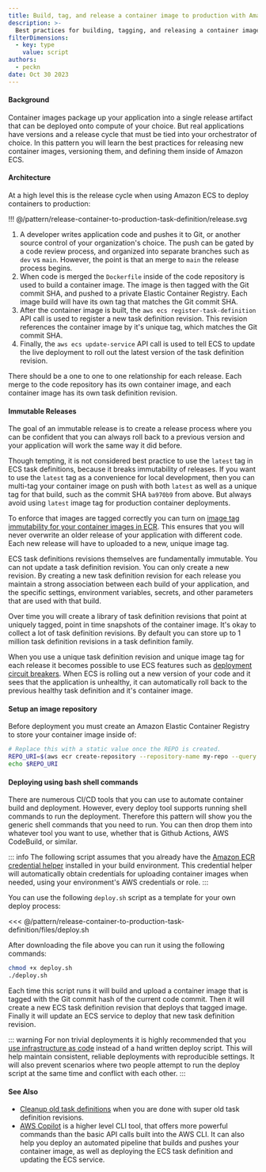 ```yaml
---
title: Build, tag, and release a container image to production with Amazon ECS
description: >-
  Best practices for building, tagging, and releasing a container image using task definition revisions for Amazon ECS.
filterDimensions:
  - key: type
    value: script
authors:
  - peckn
date: Oct 30 2023
---
```


#### Background

Container images package up your application into a single release artifact that can be deployed onto compute of your choice. But real applications have versions and a release cycle that must be tied into your orchestrator of choice. In this pattern you will learn the best practices for releasing new container images, versioning them, and defining them inside of Amazon ECS.

#### Architecture

At a high level this is the release cycle when using Amazon ECS to deploy containers to production:

!!! @/pattern/release-container-to-production-task-definition/release.svg

1. A developer writes application code and pushes it to Git, or another source control of your organization's choice. The push can be gated by a code review process, and organized into separate branches such as `dev` vs `main`. However, the point is that an merge to `main` the release process begins.
2. When code is merged the `Dockerfile` inside of the code repository is used to build a container image. The image is then tagged with the Git commit SHA, and pushed to a private Elastic Container Registry. Each image build will have its own tag that matches the Git commit SHA.
3. After the container image is built, the `aws ecs register-task-definition` API call is used to register a new task definition revision. This revision references the container image by it's unique tag, which matches the Git commit SHA.
4. Finally, the `aws ecs update-service` API call is used to tell ECS to update the live deployment to roll out the latest version of the task definition revision.

There should be a one to one to one relationship for each release. Each merge to the code repository has its own container image, and each container image has its own task definition revision.

#### Immutable Releases

The goal of an immutable release is to create a release process where you can be confident that you can always roll back to a previous version and your application will work the same way it did before.

Though tempting, it is not considered best practice to use the `latest` tag in ECS task definitions, because it breaks immutability of releases. If you want to use the `latest` tag as a convenience for local development, then you can multi-tag your container image on push with both `latest` as well as a unique tag for that build, such as the commit SHA `ba970b9` from above. But always avoid using `latest` image tag for production container deployments.

To enforce that images are tagged correctly you can turn on [image tag immutability for your container images in ECR](https://docs.aws.amazon.com/AmazonECR/latest/userguide/image-tag-mutability.html). This ensures that you will never overwrite an older release of your application with different code. Each new release will have to uploaded to a new, unique image tag.

ECS task definitions revisions themselves are fundamentally immutable. You can not update a task definition revision. You can only create a new revision. By creating a new task definition revision for each release you maintain a strong association between each build of your application, and the specific settings, environment variables, secrets, and other parameters that are used with that build.

Over time you will create a library of task definition revisions that point at uniquely tagged, point in time snapshots of the container image. It's okay to collect a lot of task definition revisions. By default you can store up to 1 million task definition revisions in a task definition family.

When you use a unique task definition revision and unique image tag for each release it becomes possible to use ECS features such as [deployment circuit breakers](https://docs.aws.amazon.com/AmazonECS/latest/developerguide/deployment-circuit-breaker.html). When ECS is rolling out a new version of your code and it sees that the application is unhealthy, it can automatically roll back to the previous healthy task definition and it's container image.

#### Setup an image repository

Before deployment you must create an Amazon Elastic Container Registry to store your container image inside of:

```sh
# Replace this with a static value once the REPO is created.
REPO_URI=$(aws ecr create-repository --repository-name my-repo --query 'repository.repositoryUri' --output text)
echo $REPO_URI
```

#### Deploying using bash shell commands

There are numerous CI/CD tools that you can use to automate container build and deployment. However, every deploy tool supports running shell commands to run the deployment. Therefore this pattern will show you the generic shell commands that you need to run. You can then drop them into whatever tool you want to use, whether that is Github Actions, AWS CodeBuild, or similar.

::: info
The following script assumes that you already have the [Amazon ECR credential helper](https://github.com/awslabs/amazon-ecr-credential-helper) installed in your build environment. This credential helper will automatically obtain credentials for uploading container images when needed, using your environment's AWS credentials or role.
:::

You can use the following `deploy.sh` script as a template for your own deploy process:

<<< @/pattern/release-container-to-production-task-definition/files/deploy.sh

After downloading the file above you can run it using the following commands:

```sh
chmod +x deploy.sh
./deploy.sh
```

Each time this script runs it will build and upload a container image that is tagged with the Git commit hash of the current code commit. Then it will create a new ECS task definition revision that deploys that tagged image. Finally it will update an ECS service to deploy that new task definition revision.

::: warning
For non trivial deployments it is highly recommended that you [use infrastructure as code](https://containersonaws.com/blog/2023/why-use-infrastructure-as-code/) instead of a hand written deploy script. This will help maintain consistent, reliable deployments with reproducible settings. It will also prevent scenarios where two people attempt to run the deploy script at the same time and conflict with each other.
:::

#### See Also

- [Cleanup old task definitions](ecs-delete-task-definition) when you are done with super old task definition revisions.
- [AWS Copilot](https://aws.github.io/copilot-cli/) is a higher level CLI tool, that offers more powerful commands than the basic API calls built into the AWS CLI. It can also help you deploy an automated pipeline that builds and pushes your container image, as well as deploying the ECS task definition and updating the ECS service.